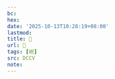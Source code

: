 ```yaml
---
bc:
hex:
date: '2025-10-13T10:28:19+08:00'
lastmod:
title: 􅥆
url: 􅥆
tags: [𡸣]
src: DCCV
note:
---
```

